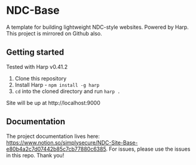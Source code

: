 # NDC-Base
A template for building lightweight NDC-style websites. Powered by Harp.  
This project is mirrored on Github also.

## Getting started
Tested with Harp v0.41.2

1. Clone this repository
2. Install Harp - `npm install -g harp`
3. `cd` into the cloned directory and run `harp .`

Site will be up at http://localhost:9000

## Documentation
The project documentation lives here: https://www.notion.so/simplysecure/NDC-Site-Base-e80b4a2c7d07442b85c7cb77880c6385. For issues, please use the issues in this repo. Thank you!